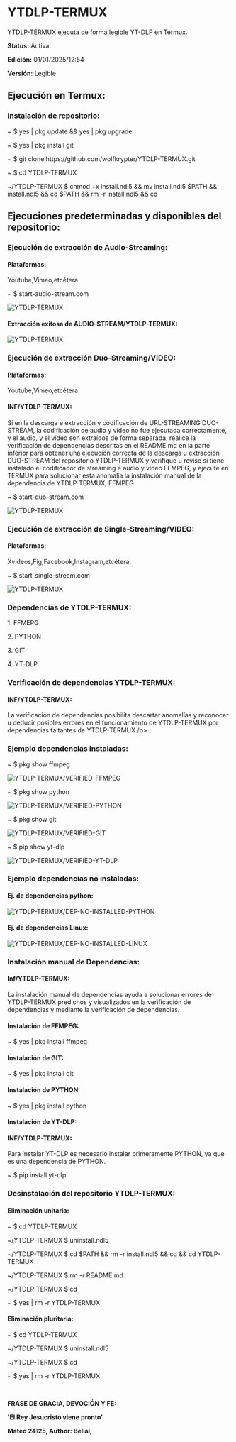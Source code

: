 # YTDLP-TERMUX
YTDLP-TERMUX ejecuta de forma
legible YT-DLP en Termux.
<p><strong>Status:</strong> Activa</p>
<p><strong>Edición:</strong> 01/01/2025/12:54</p>
<p><strong>Versión:</strong> Legible</p>



<h2>Ejecución en Termux:</h2>


<h3>Instalación de repositorio:</h3>


<p>~ $ yes | pkg update && yes | pkg upgrade</p>
<p>~ $ yes | pkg install git</p>
<p>~ $ git clone https://github.com/wolfkrypter/YTDLP-TERMUX.git</p>

<p>~ $ cd YTDLP-TERMUX</p>
<p>~/YTDLP-TERMUX $ chmod +x install.ndl5 && mv install.ndl5 $PATH && install.ndl5 && cd $PATH && rm -r install.ndl5 && cd</p>





<h2>Ejecuciones predeterminadas y disponibles del repositorio:</h2>

<h3>Ejecución de extracción de Audio-Streaming:</h3>


<h4>Plataformas:</h4>
<p>Youtube,Vimeo,etcétera.</p>
<p>~ $ start-audio-stream.com</p>
<img src="https://i.imgur.com/QgJchbr.jpeg" alt="YTDLP-TERMUX">


<h4>Extracción exitosa de AUDIO-STREAM/YTDLP-TERMUX:</h4>
<img src="https://i.imgur.com/gxCmjfK.jpeg" alt="YTDLP-TERMUX">

<h3>Ejecución de extracción Duo-Streaming/VIDEO:</h3>
<h4>Plataformas:</h4> <p>Youtube,Vimeo,etcétera.</p>



<h4>INF/YTDLP-TERMUX:</h4>
<p>Si en la descarga e extracción y codificación de URL-STREAMING DUO-STREAM, la codificación de audio y vídeo no fue ejecutada correctamente, y el audio, y el vídeo son extraídos de forma separada, realice la verificación de dependencias descritas en el README.md en la parte inferior para obtener una ejecución correcta de la descarga u extracción DUO-STREAM del repositorio YTDLP-TERMUX y verifique u revise si tiene instalado el codificador de streaming e audio y vídeo FFMPEG, y ejecute en TERMUX para solucionar esta anomalía la instalación manual de la dependencia de YTDLP-TERMUX, FFMPEG.</p>
<p>~ $ start-duo-stream.com</p>

<img src="https://i.imgur.com/qhq9fFq.jpeg" alt="YTDLP-TERMUX">




<h3>Ejecución de extracción de Single-Streaming/VIDEO:</h3>
<h4>Plataformas:</h4> <p>Xvideos,Fig,Facebook,Instagram,etcétera.</p> 
<p>~ $ start-single-stream.com</p>
<img src="https://i.imgur.com/udIjvtt.jpeg" alt="YTDLP-TERMUX">




<h3>Dependencias de YTDLP-TERMUX:</h3>
<p>1. FFMEPG</p>
<p>2. PYTHON</p>
<p>3. GIT</p>
<p>4. YT-DLP</p>


<h3>Verificación de dependencias YTDLP-TERMUX:</h3>


<h4>INF/YTDLP-TERMUX:</h4>
<p>La verificación de dependencias posibilita descartar anomalías y reconocer u deducir posibles errores en el funcionamiento de YTDLP-TERMUX por dependencias faltantes de YTDLP-TERMUX./p>



<h3>Ejemplo dependencias instaladas:</h3>
<p>~ $ pkg show ffmpeg</p>
<img src="https://i.imgur.com/WnX60KZ.jpeg" alt="YTDLP-TERMUX/VERIFIED-FFMPEG">
<p>~ $ pkg show python</p>
<img src="https://i.imgur.com/Av4wjEq.jpeg" alt="YTDLP-TERMUX/VERIFIED-PYTHON">
<p>~ $ pkg show git</p>
<img src="https://i.imgur.com/4PxftUd.jpeg" alt="YTDLP-TERMUX/VERIFIED-GIT">
<p>~ $ pip show yt-dlp</p>
<img src="https://i.imgur.com/HH0Cm4g.jpeg" alt="YTDLP-TERMUX/VERIFIED-YT-DLP">
</br>
<h3>Ejemplo dependencias no instaladas:</h3>
<h4>Ej. de dependencias python:</h4>
<img src="https://i.imgur.com/OkkFVTW.jpeg" alt="YTDLP-TERMUX/DEP-NO-INSTALLED-PYTHON">
<h4>Ej. de dependencias Linux:</h4>
<img src="https://i.imgur.com/WptjBDe.jpeg" alt="YTDLP-TERMUX/DEP-NO-INSTALLED-LINUX">


<h3>Instalación manual de Dependencias:</h3>
<h4>Inf/YTDLP-TERMUX:</h4>
<p>La instalación manual de dependencias ayuda a solucionar errores de YTDLP-TERMUX predichos y visualizados en la verificación de dependencias y mediante la verificación de dependencias.</p>

<h4>Instalación de FFMPEG:</h4>
<p>~ $ yes | pkg install ffmpeg</p>
<h4>Instalación de GIT:</h4>
<p>~ $ yes | pkg install git</p>
<h4>Instalación de PYTHON:</h4>
<p>~ $ yes | pkg install python</p>
<h4>Instalación de YT-DLP:</h4>

<h4>INF/YTDLP-TERMUX:</h4>
<p>Para instalar YT-DLP es necesario instalar primeramente PYTHON, ya que es una dependencia de PYTHON.

<p>~ $ pip install yt-dlp</p>






<h3>Desinstalación del repositorio YTDLP-TERMUX:</h3>
<h4>Eliminación unitaria:</h4>
<p>~ $ cd YTDLP-TERMUX</p>
<p>~/YTDLP-TERMUX $ uninstall.ndl5</p>
<p>~/YTDLP-TERMUX $ cd $PATH && rm -r install.ndl5 && cd && cd YTDLP-TERMUX</p>
<p>~/YTDLP-TERMUX $ rm -r README.md</p>
<p>~/YTDLP-TERMUX $ cd</p>
<p>~ $ yes | rm -r YTDLP-TERMUX</p>
<h4>Eliminación pluritaria:</h4>
<p>~ $ cd YTDLP-TERMUX</p>
<p>~/YTDLP-TERMUX $ uninstall.ndl5</p>
<p>~/YTDLP-TERMUX $ cd</p>
<p>~ $ yes | rm -r YTDLP-TERMUX</p>

</br><p><strong>FRASE DE GRACIA, DEVOCIÓN Y FE:</strong></p>
<p><strong>'El Rey Jesucristo viene pronto'</strong></p>
<p><strong>Mateo 24:25, Author: Belial;</strong></p>
